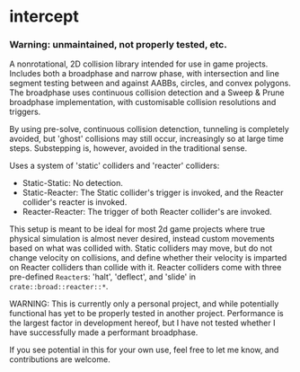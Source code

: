 # intercept

### Warning: unmaintained, not properly tested, etc.

A nonrotational, 2D collision library intended for use in game projects.   
Includes both a broadphase and narrow phase, with intersection and line segment testing between and against AABBs, circles, and convex polygons.   
The broadphase uses continuous collision detection and a Sweep & Prune broadphase implementation, with customisable collision resolutions and triggers.   

By using pre-solve, continuous collision detenction, tunneling is completely avoided, but 'ghost' collisions may still occur, increasingly so at large time steps. Substepping is, however, avoided in the traditional sense.   

Uses a system of 'static' colliders and 'reacter' colliders:   
- Static-Static: No detection.
- Static-Reacter: The Static collider's trigger is invoked, and the Reacter collider's reacter is invoked.
- Reacter-Reacter: The trigger of both Reacter collider's are invoked.

This setup is meant to be ideal for most 2d game projects where true physical simulation is almost never desired, instead custom movements based on what was collided with. Static colliders may move, but do not change velocity on collisions, and define whether their velocity is imparted on Reacter colliders than collide with it. Reacter colliders come with three pre-defined `Reacter`s: 'halt', 'deflect', and 'slide' in `crate::broad::reacter::*`.

WARNING: This is currently only a personal project, and while potentially functional has yet to be properly tested in another project. Performance is the largest factor in development hereof, but I have not tested whether I have successfully made a performant broadphase.  

If you see potential in this for your own use, feel free to let me know, and contributions are welcome.   
